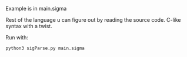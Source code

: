 Example is in main.sigma

Rest of the language u can figure out by reading the source code. C-like syntax with a twist.

Run with:
```
python3 sigParse.py main.sigma
```
